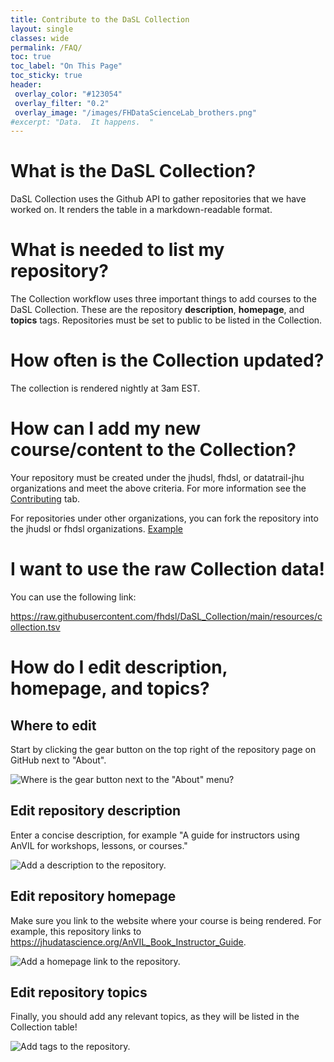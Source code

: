 ```yaml
---
title: Contribute to the DaSL Collection
layout: single
classes: wide
permalink: /FAQ/
toc: true
toc_label: "On This Page"
toc_sticky: true
header:
 overlay_color: "#123054"
 overlay_filter: "0.2"
 overlay_image: "/images/FHDataScienceLab_brothers.png"
#excerpt: "Data.  It happens.  "
---
```


# What is the DaSL Collection?

DaSL Collection uses the Github API to gather repositories that we have worked on. It renders the table in a markdown-readable format.

# What is needed to list my repository?

The Collection workflow uses three important things to add courses to the DaSL Collection. These are the repository **description**, **homepage**, and **topics** tags. Repositories must be set to public to be listed in the Collection.

# How often is the Collection updated?

The collection is rendered nightly at 3am EST.

# How can I add my new course/content to the Collection?

Your repository must be created under the jhudsl, fhdsl, or datatrail-jhu organizations and meet the above criteria. For more information see the [Contributing](https://hutchdatascience.org/DaSL_Collection/contribute.html) tab.

For repositories under other organizations, you can fork the repository into the jhudsl or fhdsl organizations. [Example](https://github.com/fhdsl/Data-Wrangling)

# I want to use the raw Collection data!

You can use the following link:

<https://raw.githubusercontent.com/fhdsl/DaSL_Collection/main/resources/collection.tsv>

# How do I edit **description**, **homepage**, and **topics**?

## Where to edit

Start by clicking the gear button on the top right of the repository page on GitHub next to "About".

![Where is the `gear` button next to the "About" menu?](https://raw.githubusercontent.com/jhudsl/AnVIL_Template/main/resources/screenshots/repo-about.png)

## Edit repository description

Enter a concise description, for example "A guide for instructors using AnVIL for workshops, lessons, or courses."

![Add a description to the repository.](https://raw.githubusercontent.com/jhudsl/AnVIL_Template/main/resources/screenshots/repo-description.png)

## Edit repository homepage

Make sure you link to the website where your course is being rendered. For example, this repository links to <https://jhudatascience.org/AnVIL_Book_Instructor_Guide>.

![Add a homepage link to the repository.](https://raw.githubusercontent.com/jhudsl/AnVIL_Template/main/resources/screenshots/repo-homepage.png)

## Edit repository topics

Finally, you should add any relevant topics, as they will be listed in the Collection table!

![Add tags to the repository.](https://raw.githubusercontent.com/jhudsl/AnVIL_Template/main/resources/screenshots/repo-tags.png)
